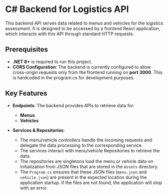 # C# Backend for Logistics API

This backend API serves data related to menus and vehicles for the logistics assessment. It is designed to be accessed by a frontend React application, which interacts with this API through standard HTTP requests.

## Prerequisites

- **.NET 8+** is required to run this project.
- **CORS Configuration**: The backend is currently configured to allow cross-origin requests only from the frontend running on **port 3000**. This is hardcoded in the program.cs for development purposes.

## Key Features

- **Endpoints**: The backend provides APIs to retrieve data for:
  - **Menus**
  - **Vehicles**

- **Services & Repositories**:
  - The menu/vehicle controllers handle the incoming requests and delegate the data processing to the corresponding service.
  - The services interact with menu/vehicle Repositories to retrieve the data.
  - The repositories are singletons load the menu or vehicle data on initialization from JSON files that are stored in the `Assets` directory.
  - The `Program.cs` ensures that these JSON files (`menu.json` and `vehicle.json`) are present in the expected location during the application startup. If the files are not found, the application will stop with an error.